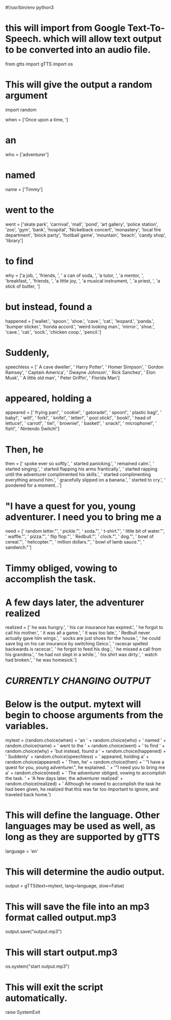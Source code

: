 #!/usr/bin/env python3

# this will import from Google Text-To-Speech. which will allow text output to be converted into an audio file.
from gtts import gTTS
import os

# This will give the output a random argument
import random

when = ['Once upon a time, ']

# an
who = ['adventurer']

# named
name = ['Timmy']

# went to the
went = ['skate park', 'carnival', 'mall', 'pond', 'art gallery', 'police station',
        'zoo', 'gym', 'bank', 'hospital', 'Nickelback concert', 'monastery',
        'local fire department', 'block party', 'football game',
        'mountain', 'beach', 'candy shop', 'library']

# to find
why = ['a job, ', 'friends, ', ' a can of soda, ', 'a tutor, ', 'a mentor, ', 'breakfast, ', 'friends, ',
       'a little joy, ', 'a musical instrument, ', 'a priest, ', 'a stick of butter, ']

# but instead, found a
happened = ['wallet.', 'spoon.', 'shoe.', 'cave.', 'cat.', 'leopard.', 'panda.',
            'bumper sticker.', 'honda accord.', 'weird looking man.',
            'mirror.', 'shoe.', 'cave.', 'cat.', 'sock.', 'chicken coop.', 'pencil.']

# Suddenly,
speechless = [' A cave dweller', ' Harry Potter',
              ' Homer Simpson', ' Gordon Ramsey', ' Captain America', ' Dwayne Johnson',
              ' Rick Sanchez', ' Elon Musk', ' A little old man', ' Peter Griffin', ' Florida Man']

# appeared, holding a
appeared = [' frying pan!', ' cookie!', ' gatorade!', ' spoon!', ' plastic bag!',
            ' baby!', ' will!', ' fork!', ' knife!', ' letter!', ' pool stick!', ' book!',
            ' head of lettuce!', ' carrot!', ' tie!', ' brownie!', ' basket!',
            ' snack!', ' microphone!', ' fish!', ' Nintendo Switch!']

# Then, he
then = [' spoke ever so softly.', ' started panicking.', ' remained calm.',
        ' started singing.', ' started flapping his arms frantically.',
        ' started rapping until the adventurer complimented his skills.',
        ' started complimenting everything around him.', ' gracefully slipped on a banana.',
        ' started to cry.', ' pondered for a moment...']

# "I have a quest for you, young adventurer. I need you to bring me a

need = [' random letter."', ' pickle."', ' soda."', ' t-shirt."',
        ' little bit of water."', ' waffle."', ' pizza."', ' flip flop."',
        ' Redbull."', ' clock."', ' dog."', ' bowl of cereal."',
        ' helicopter."', ' million dollars."', ' bowl of lamb sauce."', ' sandwich."']

# Timmy obliged, vowing to accomplish the task.

# A few days later, the adventurer realized

realized = [' he was hungry.', ' his car insurance has expired.', ' he forgot to call his mother.',
            ' it was all a game.', ' it was too late.', ' Redbull never actually gave him wings.',
            ' socks are just shoes for the house.', ' he could save big on his car insurance by switching Geico.',
            ' racecar spelled backwards is racecar.', ' he forgot to feed his dog.',
            ' he missed a call from his grandma.',
            ' he had not slept in a while.', ' his shirt was dirty.', ' watch had broken.', ' he was homesick.']

# ***CURRENTLY CHANGING OUTPUT***

# Below is the output. mytext will begin to choose arguments from the variables.
mytext = (random.choice(when) +
          'an ' +
          random.choice(who) +
          ' named ' +
          random.choice(name) +
          ' went to the ' +
          random.choice(went) +
          ' to find ' +
          random.choice(why) +
          'but instead, found a ' +
          random.choice(happened) +
          ' Suddenly' +
          random.choice(speechless) +
          ' appeared, holding a' +
          random.choice(appeared) +
          ' Then, he' +
          random.choice(then) +
          ' "I have a quest for you, young adventurer.", he explained. ' +
          '"I need you to bring me a' +
          random.choice(need) +
          ' The adventurer obliged, vowing to accomplish the task. ' +
          'A few days later, the adventurer realized' +
          random.choice(realized) +
          ' Although he vowed to accomplish the task he had been given, he realized that this was far too important to ignore, and traveled back home.')

# This will define the language. Other languages may be used as well, as long as they are supported by gTTS
language = 'en'

# This will determine the audio output.
output = gTTS(text=mytext, lang=language, slow=False)

# This will save the file into an mp3 format called output.mp3
output.save("output.mp3")

# This will start output.mp3
os.system("start output.mp3")

# This will exit the script automatically.
raise SystemExit
